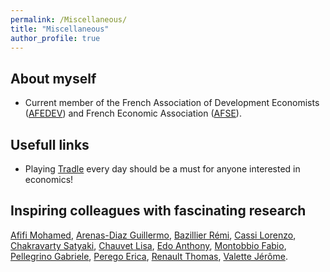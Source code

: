 ```yaml
---
permalink: /Miscellaneous/
title: "Miscellaneous"
author_profile: true
---
```


## About myself 

- Current member of the French Association of Development Economists ([AFEDEV](https://afedev.fr/)) and French Economic Association ([AFSE](https://www.afse.fr/)).

## Usefull links 

- Playing [Tradle](https://games.oec.world/en/tradle/) every day should be a must for anyone interested in economics! 

## Inspiring colleagues with fascinating research

[Afifi Mohamed](https://sites.google.com/view/mohamedafifi/home?authuser=0), [Arenas-Diaz Guillermo](https://docenti.unicatt.it/ppd2/en/docenti/91099/guillermo-arenas-diaz/profilo), [Bazillier Rémi](https://remibazillier.wordpress.com/), [Cassi Lorenzo](https://lorenzocassi.wordpress.com/cv/), [Chakravarty Satyaki](https://satyaki4.github.io/), [Chauvet Lisa](https://sites.google.com/site/lisachauvetdial/cv), [Edo Anthony](https://sites.google.com/site/anthonyedohome/), [Montobbio Fabio](https://sites.google.com/site/montobbiofabio/), [Pellegrino Gabriele](https://sites.google.com/view/gabrielepellegrino/home), [Perego Erica](https://sites.google.com/site/ericaritaperego/research?authuser=0), [Renault Thomas](https://www.thomas-renault.com/), [Valette Jérôme](https://sites.google.com/view/valettejerome/home).   

